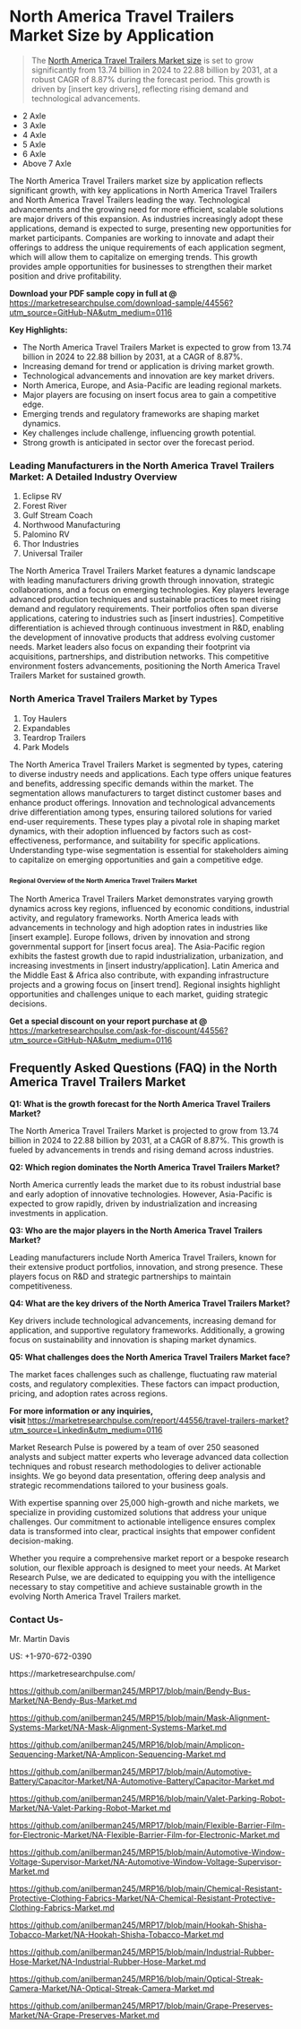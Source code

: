 <h1>North America Travel Trailers Market&nbsp;Size by Application</h1><blockquote><p>The <a href="https://marketresearchpulse.com/download-sample/44556?utm_source=GitHub-NA&amp;utm_medium=0116">North America Travel Trailers Market size</a> is set to grow significantly from 13.74 billion in 2024 to 22.88 billion by 2031, at a robust CAGR of 8.87% during the forecast period. This growth is driven by [insert key drivers], reflecting rising demand and technological advancements.</p></blockquote><ul><li>2 Axle<li> 3 Axle<li> 4 Axle<li> 5 Axle<li> 6 Axle<li> Above 7 Axle</li></ul><p>The North America Travel Trailers market size by application reflects significant growth, with key applications in North America Travel Trailers and North America Travel Trailers leading the way. Technological advancements and the growing need for more efficient, scalable solutions are major drivers of this expansion. As industries increasingly adopt these applications, demand is expected to surge, presenting new opportunities for market participants. Companies are working to innovate and adapt their offerings to address the unique requirements of each application segment, which will allow them to capitalize on emerging trends. This growth provides ample opportunities for businesses to strengthen their market position and drive profitability.</p><p><strong>Download your PDF sample copy in full at @ </strong><a href="https://marketresearchpulse.com/download-sample/44556?utm_source=GitHub-NA&amp;utm_medium=0116">https://marketresearchpulse.com/download-sample/44556?utm_source=GitHub-NA&amp;utm_medium=0116</a></p><p><strong>Key Highlights: </strong></p><ul><li>The North America Travel Trailers Market is expected to grow from 13.74 billion in 2024 to 22.88 billion by 2031, at a CAGR of 8.87%.</li><li>Increasing demand for trend or application is driving market growth.</li><li>Technological advancements and innovation are key market drivers.</li><li>North America, Europe, and Asia-Pacific are leading regional markets.</li><li>Major players are focusing on insert focus area to gain a competitive edge.</li><li>Emerging trends and regulatory frameworks are shaping market dynamics.</li><li>Key challenges include challenge, influencing growth potential.</li><li>Strong growth is anticipated in sector over the forecast period.</li></ul><h3>Leading Manufacturers in the North America Travel Trailers Market: A Detailed Industry Overview</h3><ol><li>Eclipse RV</li><li>Forest River</li><li>Gulf Stream Coach</li><li>Northwood Manufacturing</li><li>Palomino RV</li><li>Thor Industries</li><li>Universal Trailer</li></ol><div class="flex max-w-full flex-col flex-grow"><div class="min-h-8 text-message flex w-full flex-col items-end gap-2 whitespace-normal break-words [.text-message+&amp;]:mt-5" dir="auto" data-message-author-role="assistant" data-message-id="fd8432e4-4910-450d-b182-61b7bfb0a01f" data-message-model-slug="gpt-4o"><div class="flex w-full flex-col gap-1 empty:hidden first:pt-[3px]"><div class="markdown prose w-full break-words dark:prose-invert light"><p>The North America Travel Trailers Market features a dynamic landscape with leading manufacturers driving growth through innovation, strategic collaborations, and a focus on emerging technologies. Key players leverage advanced production techniques and sustainable practices to meet rising demand and regulatory requirements. Their portfolios often span diverse applications, catering to industries such as [insert industries]. Competitive differentiation is achieved through continuous investment in R&amp;D, enabling the development of innovative products that address evolving customer needs. Market leaders also focus on expanding their footprint via acquisitions, partnerships, and distribution networks. This competitive environment fosters advancements, positioning the North America Travel Trailers Market for sustained growth.</p></div></div></div></div><h3>North America Travel Trailers Market by Types</h3><ol><li>Toy Haulers<li> Expandables<li> Teardrop Trailers<li> Park Models</li></ol><div class="flex max-w-full flex-col flex-grow"><div class="min-h-8 text-message flex w-full flex-col items-end gap-2 whitespace-normal break-words [.text-message+&amp;]:mt-5" dir="auto" data-message-author-role="assistant" data-message-id="084470be-0bb7-4664-bddf-5156b4f41249" data-message-model-slug="gpt-4o-mini"><div class="flex w-full flex-col gap-1 empty:hidden first:pt-[3px]"><div class="markdown prose w-full break-words dark:prose-invert light"><p>The North America Travel Trailers Market is segmented by types, catering to diverse industry needs and applications. Each type offers unique features and benefits, addressing specific demands within the market. The segmentation allows manufacturers to target distinct customer bases and enhance product offerings. Innovation and technological advancements drive differentiation among types, ensuring tailored solutions for varied end-user requirements. These types play a pivotal role in shaping market dynamics, with their adoption influenced by factors such as cost-effectiveness, performance, and suitability for specific applications. Understanding type-wise segmentation is essential for stakeholders aiming to capitalize on emerging opportunities and gain a competitive edge.</p></div></div></div></div><h3><span style="font-size: 11px;">Regional Overview of the North America Travel Trailers Market</span></h3><div class="flex max-w-full flex-col flex-grow"><div class="min-h-8 text-message flex w-full flex-col items-end gap-2 whitespace-normal break-words [.text-message+&amp;]:mt-5" dir="auto" data-message-author-role="assistant" data-message-id="e9038762-ce64-4e30-91c9-9bd413514231" data-message-model-slug="gpt-4o-mini"><div class="flex w-full flex-col gap-1 empty:hidden first:pt-[3px]"><div class="markdown prose w-full break-words dark:prose-invert light"><p>The North America Travel Trailers Market demonstrates varying growth dynamics across key regions, influenced by economic conditions, industrial activity, and regulatory frameworks. North America leads with advancements in technology and high adoption rates in industries like [insert example]. Europe follows, driven by innovation and strong governmental support for [insert focus area]. The Asia-Pacific region exhibits the fastest growth due to rapid industrialization, urbanization, and increasing investments in [insert industry/application]. Latin America and the Middle East &amp; Africa also contribute, with expanding infrastructure projects and a growing focus on [insert trend]. Regional insights highlight opportunities and challenges unique to each market, guiding strategic decisions.</p></div></div></div></div><p><strong>Get a special discount on your report purchase at @ </strong><a href="https://marketresearchpulse.com/ask-for-discount/44556?utm_source=GitHub-NA&amp;utm_medium=0116">https://marketresearchpulse.com/ask-for-discount/44556?utm_source=GitHub-NA&amp;utm_medium=0116</a></p><h2>Frequently Asked Questions (FAQ) in the North America Travel Trailers Market</h2><p><strong>Q1: What is the growth forecast for the North America Travel Trailers Market?</strong></p><p>The North America Travel Trailers Market is projected to grow from 13.74 billion in 2024 to 22.88 billion by 2031, at a CAGR of 8.87%. This growth is fueled by advancements in trends and rising demand across industries.</p><p><strong>Q2: Which region dominates the North America Travel Trailers Market?</strong></p><p>North America currently leads the market due to its robust industrial base and early adoption of innovative technologies. However, Asia-Pacific is expected to grow rapidly, driven by industrialization and increasing investments in application.</p><p><strong>Q3: Who are the major players in the North America Travel Trailers Market?</strong></p><p>Leading manufacturers include North America Travel Trailers, known for their extensive product portfolios, innovation, and strong presence. These players focus on R&amp;D and strategic partnerships to maintain competitiveness.</p><p><strong>Q4: What are the key drivers of the North America Travel Trailers Market?</strong></p><p>Key drivers include technological advancements, increasing demand for application, and supportive regulatory frameworks. Additionally, a growing focus on sustainability and innovation is shaping market dynamics.</p><p><strong>Q5: What challenges does the North America Travel Trailers Market face?</strong></p><p>The market faces challenges such as challenge, fluctuating raw material costs, and regulatory complexities. These factors can impact production, pricing, and adoption rates across regions.</p><p><strong>For more information or any inquiries, visit&nbsp;</strong><a href="https://marketresearchpulse.com/report/44556/travel-trailers-market?utm_source=Linkedin&utm_medium=0116">https://marketresearchpulse.com/report/44556/travel-trailers-market?utm_source=Linkedin&utm_medium=0116</a></p><p>Market Research Pulse is powered by a team of over 250 seasoned analysts and subject matter experts who leverage advanced data collection techniques and robust research methodologies to deliver actionable insights. We go beyond data presentation, offering deep analysis and strategic recommendations tailored to your business goals.</p><p>With expertise spanning over 25,000 high-growth and niche markets, we specialize in providing customized solutions that address your unique challenges. Our commitment to actionable intelligence ensures complex data is transformed into clear, practical insights that empower confident decision-making.</p><p>Whether you require a comprehensive market report or a bespoke research solution, our flexible approach is designed to meet your needs. At Market Research Pulse, we are dedicated to equipping you with the intelligence necessary to stay competitive and achieve sustainable growth in the evolving North America Travel Trailers market.</p><h3><strong>Contact Us-</strong></h3><p>Mr. Martin Davis</p><p>US: +1-970-672-0390</p><p>https://marketresearchpulse.com/</p><p><a href="https://github.com/anilberman245/MRP17/blob/main/Bendy-Bus-Market/NA-Bendy-Bus-Market.md">https://github.com/anilberman245/MRP17/blob/main/Bendy-Bus-Market/NA-Bendy-Bus-Market.md</a></p><p><a href="https://github.com/anilberman245/MRP15/blob/main/Mask-Alignment-Systems-Market/NA-Mask-Alignment-Systems-Market.md">https://github.com/anilberman245/MRP15/blob/main/Mask-Alignment-Systems-Market/NA-Mask-Alignment-Systems-Market.md</a></p><p><a href="https://github.com/anilberman245/MRP16/blob/main/Amplicon-Sequencing-Market/NA-Amplicon-Sequencing-Market.md">https://github.com/anilberman245/MRP16/blob/main/Amplicon-Sequencing-Market/NA-Amplicon-Sequencing-Market.md</a></p><p><a href="https://github.com/anilberman245/MRP17/blob/main/Automotive-Battery/Capacitor-Market/NA-Automotive-Battery/Capacitor-Market.md">https://github.com/anilberman245/MRP17/blob/main/Automotive-Battery/Capacitor-Market/NA-Automotive-Battery/Capacitor-Market.md</a></p><p><a href="https://github.com/anilberman245/MRP16/blob/main/Valet-Parking-Robot-Market/NA-Valet-Parking-Robot-Market.md">https://github.com/anilberman245/MRP16/blob/main/Valet-Parking-Robot-Market/NA-Valet-Parking-Robot-Market.md</a></p><p><a href="https://github.com/anilberman245/MRP17/blob/main/Flexible-Barrier-Film-for-Electronic-Market/NA-Flexible-Barrier-Film-for-Electronic-Market.md">https://github.com/anilberman245/MRP17/blob/main/Flexible-Barrier-Film-for-Electronic-Market/NA-Flexible-Barrier-Film-for-Electronic-Market.md</a></p><p><a href="https://github.com/anilberman245/MRP15/blob/main/Automotive-Window-Voltage-Supervisor-Market/NA-Automotive-Window-Voltage-Supervisor-Market.md">https://github.com/anilberman245/MRP15/blob/main/Automotive-Window-Voltage-Supervisor-Market/NA-Automotive-Window-Voltage-Supervisor-Market.md</a></p><p><a href="https://github.com/anilberman245/MRP16/blob/main/Chemical-Resistant-Protective-Clothing-Fabrics-Market/NA-Chemical-Resistant-Protective-Clothing-Fabrics-Market.md">https://github.com/anilberman245/MRP16/blob/main/Chemical-Resistant-Protective-Clothing-Fabrics-Market/NA-Chemical-Resistant-Protective-Clothing-Fabrics-Market.md</a></p><p><a href="https://github.com/anilberman245/MRP17/blob/main/Hookah-Shisha-Tobacco-Market/NA-Hookah-Shisha-Tobacco-Market.md">https://github.com/anilberman245/MRP17/blob/main/Hookah-Shisha-Tobacco-Market/NA-Hookah-Shisha-Tobacco-Market.md</a></p><p><a href="https://github.com/anilberman245/MRP15/blob/main/Industrial-Rubber-Hose-Market/NA-Industrial-Rubber-Hose-Market.md">https://github.com/anilberman245/MRP15/blob/main/Industrial-Rubber-Hose-Market/NA-Industrial-Rubber-Hose-Market.md</a></p><p><a href="https://github.com/anilberman245/MRP16/blob/main/Optical-Streak-Camera-Market/NA-Optical-Streak-Camera-Market.md">https://github.com/anilberman245/MRP16/blob/main/Optical-Streak-Camera-Market/NA-Optical-Streak-Camera-Market.md</a></p><p><a href="https://github.com/anilberman245/MRP17/blob/main/Grape-Preserves-Market/NA-Grape-Preserves-Market.md">https://github.com/anilberman245/MRP17/blob/main/Grape-Preserves-Market/NA-Grape-Preserves-Market.md</a></p>
